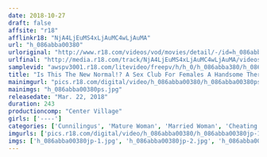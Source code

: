 ```yaml
---
date: 2018-10-27
draft: false
affsite: "r18"
afflinkr18: "NjA4LjEuMS4xLjAuMC4wLjAuMA"
url: "h_086abba00380"
urloriginal: "http://www.r18.com/videos/vod/movies/detail/-/id=h_086abba00380"
urlfinal: "http://media.r18.com/track/NjA4LjEuMS4xLjAuMC4wLjAuMA/videos/vod/movies/detail/-/id=h_086abba00380"
samplevid: "awspv3001.r18.com/litevideo/freepv/h/h_0/h_086abba380/h_086abba380_dmb_w.mp4"
title: "Is This The New Normal!? A Sex Club For Females A Handsome Therapist For Hire.com A Sensua Massage And Welcoming Party (With Aphrodisiacs) Will Get Her Pussy Instantly Red Hot!! She's Having A Pussy Orgasm, A Clit Orgasm, Cunnilingus Orgasms, So Much Orgasms That This Mature Woman Is Drooling And Dripping And So Horny That She'll Totally Forget About Any Inhibitions That She Might Have Had! While Her Husband's Away, She's Having Orgasmic Spasmic Cuckold Sex 30 Ladies/4 Hours"
mainimgurl: "pics.r18.com/digital/video/h_086abba00380/h_086abba00380ps.jpg"
mainimgs: "h_086abba00380ps.jpg"
releasedate: "Mar. 22, 2018"
duration: 243
productioncomp: "Center Village"
girls: ['----']
categories: ['Cunnilingus', 'Mature Woman', 'Married Woman', 'Cheating Wife', 'Massage', 'Over 4 Hours', 'Hi-Def']
imgurls: ['pics.r18.com/digital/video/h_086abba00380/h_086abba00380jp-1.jpg', 'pics.r18.com/digital/video/h_086abba00380/h_086abba00380jp-2.jpg', 'pics.r18.com/digital/video/h_086abba00380/h_086abba00380jp-3.jpg', 'pics.r18.com/digital/video/h_086abba00380/h_086abba00380jp-4.jpg', 'pics.r18.com/digital/video/h_086abba00380/h_086abba00380jp-5.jpg', 'pics.r18.com/digital/video/h_086abba00380/h_086abba00380jp-6.jpg', 'pics.r18.com/digital/video/h_086abba00380/h_086abba00380jp-7.jpg', 'pics.r18.com/digital/video/h_086abba00380/h_086abba00380jp-8.jpg', 'pics.r18.com/digital/video/h_086abba00380/h_086abba00380jp-9.jpg', 'pics.r18.com/digital/video/h_086abba00380/h_086abba00380jp-10.jpg', 'pics.r18.com/digital/video/h_086abba00380/h_086abba00380jp-11.jpg', 'pics.r18.com/digital/video/h_086abba00380/h_086abba00380jp-12.jpg', 'pics.r18.com/digital/video/h_086abba00380/h_086abba00380jp-13.jpg', 'pics.r18.com/digital/video/h_086abba00380/h_086abba00380jp-14.jpg', 'pics.r18.com/digital/video/h_086abba00380/h_086abba00380jp-15.jpg', 'pics.r18.com/digital/video/h_086abba00380/h_086abba00380jp-16.jpg', 'pics.r18.com/digital/video/h_086abba00380/h_086abba00380jp-17.jpg', 'pics.r18.com/digital/video/h_086abba00380/h_086abba00380jp-18.jpg', 'pics.r18.com/digital/video/h_086abba00380/h_086abba00380jp-19.jpg', 'pics.r18.com/digital/video/h_086abba00380/h_086abba00380jp-20.jpg']
imgs: ['h_086abba00380jp-1.jpg', 'h_086abba00380jp-2.jpg', 'h_086abba00380jp-3.jpg', 'h_086abba00380jp-4.jpg', 'h_086abba00380jp-5.jpg', 'h_086abba00380jp-6.jpg', 'h_086abba00380jp-7.jpg', 'h_086abba00380jp-8.jpg', 'h_086abba00380jp-9.jpg', 'h_086abba00380jp-10.jpg', 'h_086abba00380jp-11.jpg', 'h_086abba00380jp-12.jpg', 'h_086abba00380jp-13.jpg', 'h_086abba00380jp-14.jpg', 'h_086abba00380jp-15.jpg', 'h_086abba00380jp-16.jpg', 'h_086abba00380jp-17.jpg', 'h_086abba00380jp-18.jpg', 'h_086abba00380jp-19.jpg', 'h_086abba00380jp-20.jpg']
---
```

